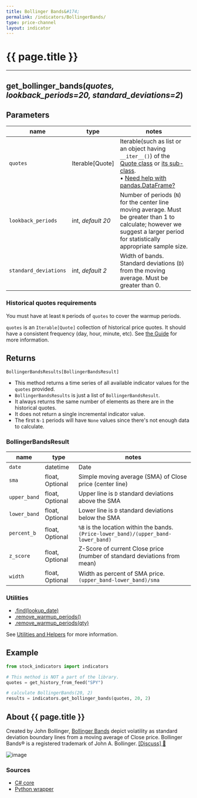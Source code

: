 ```yaml
---
title: Bollinger Bands&#174;
permalink: /indicators/BollingerBands/
type: price-channel
layout: indicator
---
```


# {{ page.title }}

<hr>

## **get_bollinger_bands**(*quotes, lookback_periods=20, standard_deviations=2*)

## Parameters

| name | type | notes
| -- |-- |--
| `quotes` | Iterable[Quote] | Iterable(such as list or an object having `__iter__()`) of the [Quote class]({{site.baseurl}}/guide/#historical-quotes) or [its sub-class]({{site.baseurl}}/guide/#using-custom-quote-classes). <br><span class='qna-dataframe'> • [Need help with pandas.DataFrame?]({{site.baseurl}}/guide/#using-pandasdataframe)</span>
| `lookback_periods` | int, *default 20* | Number of periods (`N`) for the center line moving average.  Must be greater than 1 to calculate; however we suggest a larger period for statistically appropriate sample size.
| `standard_deviations` | int, *default 2* | Width of bands.  Standard deviations (`D`) from the moving average.  Must be greater than 0.

### Historical quotes requirements

You must have at least `N` periods of `quotes` to cover the warmup periods.

`quotes` is an `Iterable[Quote]` collection of historical price quotes.  It should have a consistent frequency (day, hour, minute, etc).  See [the Guide]({{site.baseurl}}/guide/#historical-quotes) for more information.

## Returns

```python
BollingerBandsResults[BollingerBandsResult]
```

- This method returns a time series of all available indicator values for the `quotes` provided.
- `BollingerBandsResults` is just a list of `BollingerBandsResult`.
- It always returns the same number of elements as there are in the historical quotes.
- It does not return a single incremental indicator value.
- The first `N-1` periods will have `None` values since there's not enough data to calculate.

### BollingerBandsResult

| name | type | notes
| -- |-- |--
| `date` | datetime | Date
| `sma` | float, Optional | Simple moving average (SMA) of Close price (center line)
| `upper_band` | float, Optional | Upper line is `D` standard deviations above the SMA
| `lower_band` | float, Optional | Lower line is `D` standard deviations below the SMA
| `percent_b` | float, Optional | `%B` is the location within the bands.  `(Price-lower_band)/(upper_band-lower_band)`
| `z_score` | float, Optional | Z-Score of current Close price (number of standard deviations from mean)
| `width` | float, Optional | Width as percent of SMA price.  `(upper_band-lower_band)/sma`

### Utilities

- [.find(lookup_date)]({{site.baseurl}}/utilities#find-indicator-result-by-date)
- [.remove_warmup_periods()]({{site.baseurl}}/utilities#remove-warmup-periods)
- [.remove_warmup_periods(qty)]({{site.baseurl}}/utilities#remove-warmup-periods)

See [Utilities and Helpers]({{site.baseurl}}/utilities#utilities-for-indicator-results) for more information.

## Example

```python
from stock_indicators import indicators

# This method is NOT a part of the library.
quotes = get_history_from_feed("SPY")

# calculate BollingerBands(20, 2)
results = indicators.get_bollinger_bands(quotes, 20, 2)
```

## About {{ page.title }}

Created by John Bollinger, [Bollinger Bands](https://en.wikipedia.org/wiki/Bollinger_Bands) depict volatility as standard deviation boundary lines from a moving average of Close price.  Bollinger Bands&#174; is a registered trademark of John A. Bollinger.
[[Discuss] :speech_balloon:]({{site.dotnet.repo}}/discussions/267 "Community discussion about this indicator")

![image]({{site.dotnet.charts}}/BollingerBands.png)

### Sources

- [C# core]({{site.dotnet.src}}/a-d/BollingerBands/BollingerBands.Series.cs)
- [Python wrapper]({{site.python.src}}/bollinger_bands.py)
